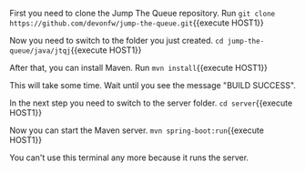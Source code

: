 First you need to clone the Jump The Queue repository.
Run `git clone https://github.com/devonfw/jump-the-queue.git`{{execute HOST1}}

Now you need to switch to the folder you just created.
`cd jump-the-queue/java/jtqj`{{execute HOST1}}

After that, you can install Maven.
Run `mvn install`{{execute HOST1}}

This will take some time. Wait until you see the message "BUILD SUCCESS".

In the next step you need to switch to the server folder.
`cd server`{{execute HOST1}}

Now you can start the Maven server.
`mvn spring-boot:run`{{execute HOST1}}

You can't use this terminal any more because it runs the server.
